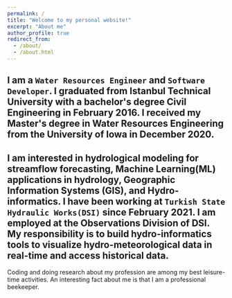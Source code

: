 ```yaml
---
permalink: /
title: "Welcome to my personal website!"
excerpt: "About me"
author_profile: true
redirect_from: 
  - /about/
  - /about.html
---
```


I am a `Water Resources Engineer` and `Software Developer`. I graduated from Istanbul Technical University with a bachelor's degree Civil Engineering in February 2016. I received my Master's degree in Water Resources Engineering from the University of Iowa in December 2020. 
--
I am interested in hydrological modeling for streamflow forecasting, Machine Learning(ML) applications in hydrology, Geographic Information Systems (GIS), and Hydro-informatics. I have been working at `Turkish State Hydraulic Works(DSI)` since February 2021. I am employed at the Observations Division of DSI. My responsibility is to build hydro-informatics tools to visualize hydro-meteorological data in real-time and access historical data.
--
Coding and doing research about my profession are among my best leisure-time activities. An interesting fact about me is that I am a professional beekeeper.
